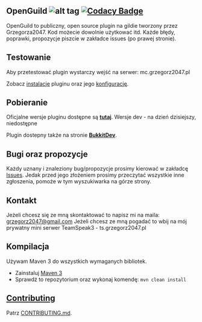 OpenGuild   ![alt tag](https://travis-ci.org/grzegorz2047/OpenGuild.svg?branch=master) [![Codacy Badge](https://app.codacy.com/project/badge/Grade/7bd5a39abd6b41bc8a09435b3c263fbe)](https://www.codacy.com/gh/grzegorz2047/OpenGuild/dashboard?utm_source=github.com&amp;utm_medium=referral&amp;utm_content=grzegorz2047/OpenGuild&amp;utm_campaign=Badge_Grade)
-----------



OpenGuild to publiczny, open source plugin na gildie tworzony przez Grzegorza2047.
Kod możecie dowolnie użytkować itd.
Każde błędy, poprawki, propozycje piszcie w zakładce issues (po prawej stronie).

Testowanie
-----------
Aby przetestować plugin wystarczy wejść na serwer: mc.grzegorz2047.pl

Zobacz [instalacje](https://github.com/grzegorz2047/OpenGuild/wiki/Pobieranie-oraz-instalacja) pluginu oraz jego [konfigurację](https://github.com/grzegorz2047/OpenGuild/wiki/Konfiguracja).

Pobieranie
-----------

Oficjalne wersje pluginu dostępne są [__tutaj__](https://github.com/grzegorz/OpenGuild/releases).
Wersje dev - na dzień dzisiejszy, niedostępne

Plugin dostepny także na stronie [__BukkitDev__](http://dev.bukkit.org/bukkit-plugins/openguild/).

Bugi oraz propozycje
-----------

Każdy uznany i znaleziony bug/propozycje prosimy kierować w zakładcę [Issues](https://github.com/grzegorz2047/OpenGuild/issues). Jedak przed jego złożeniem prosimy przeczytać wszystkie inne zgłoszenia, pomoże w tym wyszukiwarka na górze strony.

Kontakt
-----------
Jeżeli chcesz się ze mną skontaktować to napisz mi na maila: grzegorz2047@gmail.com
Jeżeli chcesz ze mną pogadać to wbij na mój prywatny mini serwer TeamSpeak3 - ts.grzegorz2047.pl

Kompilacja
-----------

Używam Maven 3 do wszystkich wymaganych bibliotek.
* Zainstaluj [Maven 3](http://maven.apache.org/download.html)
* Sprawdź to repozytorium oraz wykonaj komendę: `mvn clean install`

[Contributing](https://github.com/grzegorz2047/OpenGuild/blob/master/CONTRIBUTING.md)
-----------

Patrz [CONTRIBUTING.md](https://github.com/grzegorz2047/OpenGuild/blob/master/CONTRIBUTING.md).
